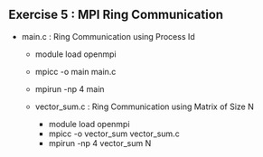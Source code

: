 ## Exercise 5 : MPI Ring Communication

* main.c : Ring Communication using Process Id

  * module load openmpi
  * mpicc -o main main.c
  * mpirun -np 4 main

  * vector_sum.c : Ring Communication using Matrix of Size N

    * module load openmpi
    * mpicc -o vector_sum vector_sum.c
    * mpirun -np 4 vector_sum N
